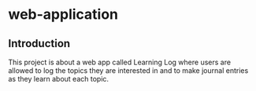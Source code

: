 # web-application
## Introduction
This project is about a web app called Learning Log where users are allowed to
log the topics they are interested in and to make journal entries as they learn
about each topic.
